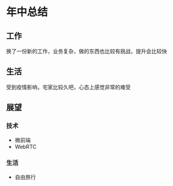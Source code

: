 # 年中总结

## 工作

换了一份新的工作，业务复杂，做的东西也比较有挑战，提升会比较快

## 生活

受到疫情影响，宅家比较久吧，心态上感觉非常的难受

## 展望

### 技术

- 微前端
- WebRTC

### 生活

- 自由旅行
